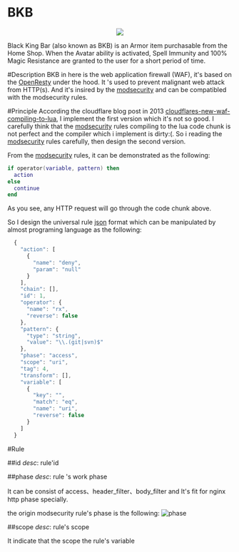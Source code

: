[modsecurity]: https://www.modsecurity.org
[openresty]: https://github.com/openresty
[json]: http://www.json.org

# BKB
<p align="center">
<img src="https://github.com/x-v8/bkb/blob/master/docs/Black_King_Bar_icon.png" />
</p>
Black King Bar (also known as BKB) is an Armor item purchasable from the Home Shop. When the Avatar ability is activated, Spell Immunity and 100% Magic Resistance are granted to the user for a short period of time.


#Description
BKB in here is the web application firewall (WAF), it's based on the [OpenResty] under the hood.
It 's used to prevent malignant web attack from HTTP(s). And it's insired by the [modsecurity] and can be compatibled with the modsecurity rules.

#Principle
According the cloudflare blog post in 2013 [cloudflares-new-waf-compiling-to-lua](https://blog.cloudflare.com/cloudflares-new-waf-compiling-to-lua/), I implement the first version which it's not so good. I carefully think that the [modsecurity] rules compiling to the lua code chunk is not perfect and the compiler which i implement is dirty:(. So i reading the [modsecurity] rules carefully, then design the second version.

From the [modsecurity] rules, it can be demonstrated as the following:

````lua
if operator(variable, pattern) then
  action
else
  continue
end
````
As you see, any HTTP request will go through the code chunk above.

So I design the universal rule [json] format which can be manipulated by almost programing language as the following:
````javascript
  {
    "action": [
      {
        "name": "deny",
        "param": "null"
      }
    ],
    "chain": [],
    "id": 1,
    "operator": {
      "name": "rx",
      "reverse": false
    },
    "pattern": {
      "type": "string",
      "value": "\\.(git|svn)$"
    },
    "phase": "access",
    "scope": "uri",
    "tag": 4,
    "transform": [],
    "variable": [
      {
        "key": "",
        "match": "eq",
        "name": "uri",
        "reverse": false
      }
    ]
  }
````

#Rule

##id
*desc*: rule'id


##phase
*desc*: rule 's work phase

It can be consist of access、header_filter、body_filter and It's fit for nginx http phase specially.

the origin modsecurity rule's phase is the following:
![phase](https://github.com/x-v8/bkb/blob/master/docs/modsecurity.jpeg)

##scope
*desc*: rule's scope

It indicate that the scope the rule's variable  
